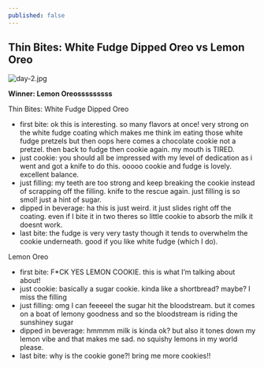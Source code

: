 ```yaml
---
published: false
---
```

## Thin Bites: White Fudge Dipped Oreo vs Lemon Oreo

![day-2.jpg]({{site.baseurl}}/media/day-2.jpg)

**Winner: Lemon Oreosssssssss**

Thin Bites: White Fudge Dipped Oreo
- first bite: ok this is interesting. so many flavors at once! very strong on the white fudge coating which makes me think im eating those white fudge pretzels but then oops here comes a chocolate cookie not a pretzel. then back to fudge then cookie again. my mouth is TIRED.
- just cookie: you should all be impressed with my level of dedication as i went and got a knife to do this. ooooo cookie and fudge is lovely. excellent balance.
- just filling: my teeth are too strong and keep breaking the cookie instead of scrapping off the filling. knife to the rescue again. just filling is so smol! just a hint of sugar.
- dipped in beverage: ha this is just weird. it just slides right off the coating. even if I bite it in two theres so little cookie to absorb the milk it doesnt work.
- last bite: the fudge is very very tasty though it tends to overwhelm the cookie underneath. good if you like white fudge (which I do).

Lemon Oreo
- first bite: F*CK YES LEMON COOKIE. this is what I’m talking about about!
- just cookie: basically a sugar cookie. kinda like a shortbread? maybe? I miss the filling
- just filling: omg I can feeeeel the sugar hit the bloodstream. but it comes on a boat of lemony goodness and so the bloodstream is riding the sunshiney sugar
- dipped in beverage: hmmmm milk is kinda ok? but also it tones down my lemon vibe and that makes me sad. no squishy lemons in my world please.
- last bite: why is the cookie gone?! bring me more cookies!!
